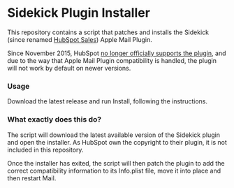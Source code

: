 # Sidekick Plugin Installer

This repository contains a script that patches and installs the Sidekick (since renamed [HubSpot Sales](https://www.hubspot.com/products/sales)) Apple Mail Plugin.

Since November 2015, HubSpot [no longer officially supports the plugin](https://knowledge.hubspot.com/articles/kcs_article/email-tracking/what-email-clients-are-supported#apple-mail), and due to the way that Apple Mail Plugin compatibility is handled, the plugin will not work by default on newer versions.

### Usage

Download the latest release and run Install, following the instructions.

### What exactly does this do?

The script will download the latest available version of the Sidekick plugin and open the installer. As HubSpot own the copyright to their plugin, it is not included in this repository.

Once the installer has exited, the script will then patch the plugin to add the correct compatibility information to its Info.plist file, move it into place and then restart Mail.
